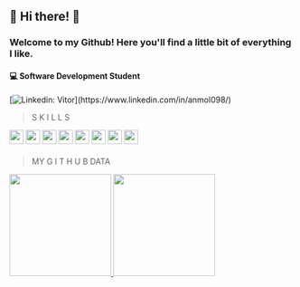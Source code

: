 
## 🤍 Hi there! 👾
### Welcome to my Github! Here you'll find a little bit of everything I like.

#### :computer: Software Development Student

[![Linkedin: Vitor](https://img.shields.io/badge/-vitor-blue?style=flat-square&logo=Linkedin&logoColor=white&link=[[https://www.linkedin.com/in/kmly-teixeira/](https://www.linkedin.com/in/vitor-gustavo-de-oliveira-444654186/)](https://www.linkedin.com/in/vitor-gustavo-de-oliveira-444654186/))](https://www.linkedin.com/in/anmol098/)

> S K I L L S
<div>
<img height="25em" src="https://img.shields.io/badge/TypeScript-007ACC?style=for-the-badge&logo=typescript&logoColor=white"/>
<img height="25em" src="https://img.shields.io/badge/PHP-20232A?style=for-the-badge&logo=php&logoColor=61DAFB"/>
<img height="25em" src="https://img.shields.io/badge/C%2B%2B-00599C?style=for-the-badge&logo=c%2B%2B&logoColor=white"/>
<img height="25em" src="https://img.shields.io/badge/C-00599C?style=for-the-badge&logo=c&logoColor=white"/>
<img height="25em" src="https://img.shields.io/badge/java-%23ED8B00.svg?style=for-the-badge&logo=java&logoColor=white"/>
<img height="25em" src="https://img.shields.io/badge/python-3670A0?style=for-the-badge&logo=python&logoColor=ffdd54"/>
<img height="25em" src="https://img.shields.io/badge/C%23-239120?style=for-the-badge&logo=c-sharp&logoColor=white"/>
<img height="25em" src="https://img.shields.io/badge/.NET-5C2D91?style=for-the-badge&logo=.net&logoColor=white"/>
<div/>  
 
####
> MY  G I T H U B  DATA
<div>
<a href="https://github.com/vitor-gustavoo">
<img height="180em" src="https://github-readme-stats.vercel.app/api/top-langs/?username=vitor-gustavoo&layout=compact&langs_count=7&theme=dark"/>
<img height="180em" src="https://github-readme-stats.vercel.app/api?username=vitor-gustavoo&show_icons=true&theme=dark&include_all_commits=true&count_private=true"/>
</div>

<!---
vitor-gustavoo/vitor-gustavoo is a ✨ special ✨ repository because its `README.md` (this file) appears on your GitHub profile.
https://github.com/Ileriayo/markdown-badges link for the markdown badges
--->

